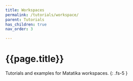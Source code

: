 ```yaml
---
title: Workspaces
permalink: /tutorials/workspace/
parent: Tutorials
has_children: true
nav_order: 3

---
```


# {{page.title}}

Tutorials and examples for Matatika workspaces.
{: .fs-5 }
